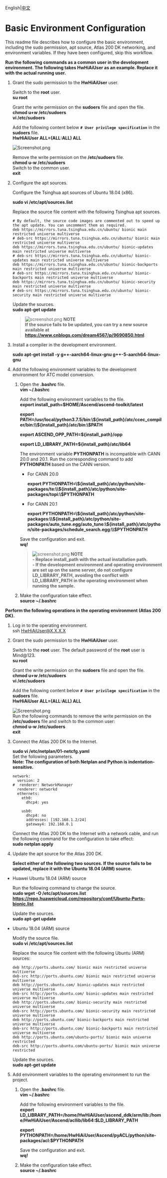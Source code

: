 English|[中文](README_200DK_CN.md)
# Basic Environment Configuration  
This readme file describes how to configure the basic environment, including the sudo permission, apt source, Atlas 200 DK networking, and environment variables. If they have been configured, skip this workflow.  

 **Run the following commands as a common user in the development environment. The following takes **HwHiAiUser** as an example. Replace it with the actual running user.** 


1. Grant the sudo permission to the **HwHiAiUser** user.


   Switch to the **root** user.  
    **su root** 

   Grant the write permission on the **sudoers** file and open the file.  
    **chmod u+w /etc/sudoers**   
    **vi /etc/sudoers** 

   Add the following content below **`# User privilege specification`** in the **sudoers** file.  
    **HwHiAiUser ALL=(ALL:ALL) ALL** 

   ![](https://images.gitee.com/uploads/images/2020/1128/144046_7c02d0d0_7401379.png "Screenshot.png")

   Remove the write permission on the **/etc/sudoers** file.  
    **chmod u-w /etc/sudoers**    
   Switch to the common user.  
    **exit**  

2. Configure the apt sources.  

    Configure the Tsinghua apt sources of Ubuntu 18.04 (x86).

    **sudo vi /etc/apt/sources.list** 

    Replace the source file content with the following Tsinghua apt sources.

    ```
    # By default, the source code images are commented out to speed up the apt update. You can uncomment them as required.
    deb https://mirrors.tuna.tsinghua.edu.cn/ubuntu/ bionic main restricted universe multiverse
    # deb-src https://mirrors.tuna.tsinghua.edu.cn/ubuntu/ bionic main restricted universe multiverse
    deb https://mirrors.tuna.tsinghua.edu.cn/ubuntu/ bionic-updates main restricted universe multiverse
    # deb-src https://mirrors.tuna.tsinghua.edu.cn/ubuntu/ bionic-updates main restricted universe multiverse
    deb https://mirrors.tuna.tsinghua.edu.cn/ubuntu/ bionic-backports main restricted universe multiverse
    # deb-src https://mirrors.tuna.tsinghua.edu.cn/ubuntu/ bionic-backports main restricted universe multiverse
    deb https://mirrors.tuna.tsinghua.edu.cn/ubuntu/ bionic-security main restricted universe multiverse
    # deb-src https://mirrors.tuna.tsinghua.edu.cn/ubuntu/ bionic-security main restricted universe multiverse
    ```
    Update the sources.   
    **sudo apt-get update** 
    >![](https://images.gitee.com/uploads/images/2020/1130/162342_1d7d35d7_7401379.png "screenshot.png") **NOTE**  
    >  **If the source fails to be updated, you can try a new source available at https://www.cnblogs.com/dream4567/p/9690850.html**. 


3. Install a compiler in the development environment. 

     **sudo apt-get install -y g++\-aarch64-linux-gnu g++\-5-aarch64-linux-gnu**   

4. Add the following environment variables to the development environment for ATC model conversion. 

    1. Open the **.bashrc** file.  
        **vim ~/.bashrc** 

        Add the following environment variables to the file.  
        **export install_path=\$HOME/Ascend/ascend-toolkit/latest**

        **export PATH=/usr/local/python3.7.5/bin:\\${install_path}/atc/ccec_compiler/bin:\\${install_path}/atc/bin:\\$PATH**  

        **export ASCEND_OPP_PATH=\${install_path}/opp**  

        **export LD_LIBRARY_PATH=\${install_path}/atc/lib64** 

        The environment variable **PYTHONPATH** is incompatible with CANN 20.0 and 20.1. Run the corresponding command to add **PYTHONPATH** based on the CANN version.

        - For CANN 20.0

            **export PYTHONPATH=\\${install_path}/atc/python/site-packages/te:\\${install_path}/atc/python/site-packages/topi:\\$PYTHONPATH**  

        - For CANN 20.1

            **export PYTHONPATH=\\${install_path}/atc/python/site-packages:\\${install_path}/atc/python/site-packages/auto_tune.egg/auto_tune:\\${install_path}/atc/python/site-packages/schedule_search.egg:\\$PYTHONPATH**  

        Save the configuration and exit.  
        **wq!**
        >![](https://images.gitee.com/uploads/images/2020/1130/162342_1d7d35d7_7401379.png "screenshot.png") **NOTE**  
        >**- Replace install_path with the actual installation path.**  
        >**- If the development environment and operating environment are set up on the same server, do not configure LD_LIBRARY_PATH, avoiding the conflict with LD_LIBRARY_PATH in the operating environment when running the sample.**

    2. Make the configuration take effect.   
        **source ~/.bashrc**  

 **Perform the following operations in the operating environment (Atlas 200 DK).**  
1. Log in to the operating environment.  
    ssh HwHiAiUser@X.X.X.X  

2. Grant the sudo permission to the **HwHiAiUser** user.


    Switch to the **root** user. The default password of the **root** user is Mind@123.   
    **su root**

    Grant the write permission on the **sudoers** file and open the file.  
    **chmod u+w /etc/sudoers**   
    **vi /etc/sudoers** 

    Add the following content below **`# User privilege specification`** in the **sudoers** file.  
     **HwHiAiUser    ALL=(ALL:ALL) ALL** 

    ![](https://images.gitee.com/uploads/images/2020/1128/121157_37d3b82d_7401379.png "Screenshot.png")  
    Run the following commands to remove the write permission on the **/etc/sudoers** file and switch to the common user:  
     **chmod u-w /etc/sudoers**  
     **exit**

3. Connect the Atlas 200 DK to the Internet.

    **sudo vi /etc/netplan/01-netcfg.yaml**   
    Set the following parameters.  
    **Note: The configuration of both Netplan and Python is indentation-sensitive.** 

    ```
    network:
      version: 2
    #  renderer: NetworkManager
      renderer: networkd
      ethernets:
        eth0:
          dhcp4: yes 
       
        usb0:
          dhcp4: no 
          addresses: [192.168.1.2/24] 
          gateway4: 192.168.0.1
    ```
    Connect the Atlas 200 DK to the Internet with a network cable, and run the following command for the configuration to take effect:   
    **sudo netplan apply**      

4. Update the apt source for the Atlas 200 DK.

     **Select either of the following two sources. If the source fails to be updated, replace it with the Ubuntu 18.04 (ARM) source.** 

- Huawei Ubuntu 18.04 (ARM) source  

  Run the following command to change the source.  
  **sudo wget -O /etc/apt/sources.list https://repo.huaweicloud.com/repository/conf/Ubuntu-Ports-bionic.list**   

  Update the sources.  
  **sudo apt-get update** 

- Ubuntu 18.04 (ARM) source 

    Modify the source file.  
    **sudo vi /etc/apt/sources.list**   

    Replace the source file content with the following Ubuntu (ARM) sources:
    ```
    deb http://ports.ubuntu.com/ bionic main restricted universe multiverse
    deb-src http://ports.ubuntu.com/ bionic main restricted universe multiverse
    deb http://ports.ubuntu.com/ bionic-updates main restricted universe multiverse
    deb-src http://ports.ubuntu.com/ bionic-updates main restricted universe multiverse
    deb http://ports.ubuntu.com/ bionic-security main restricted universe multiverse
    deb-src http://ports.ubuntu.com/ bionic-security main restricted universe multiverse
    deb http://ports.ubuntu.com/ bionic-backports main restricted universe multiverse
    deb-src http://ports.ubuntu.com/ bionic-backports main restricted universe multiverse
    deb http://ports.ubuntu.com/ubuntu-ports/ bionic main universe restricted
    deb-src http://ports.ubuntu.com/ubuntu-ports/ bionic main universe restricted  
    ```

    Update the sources.  
    **sudo apt-get update** 

5. Add environment variables to the operating environment to run the project.
    1. Open the **.bashrc** file.  
        **vim ~/.bashrc** 

        Add the following environment variables to the file.  
        **export LD_LIBRARY_PATH=/home/HwHiAiUser/ascend_ddk/arm/lib:/home/HwHiAiUser/Ascend/acllib/lib64:\$LD_LIBRARY_PATH**  

        **export PYTHONPATH=/home/HwHiAiUser/Ascend/pyACL/python/site-packages/acl:\$PYTHONPATH** 

        Save the configuration and exit.  
        **wq!**   

     2. Make the configuration take effect.  
        **source ~/.bashrc**
